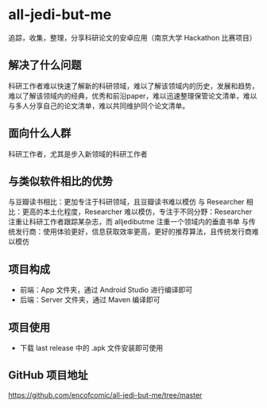 # all-jedi-but-me
追踪，收集，整理，分享科研论文的安卓应用（南京大学 Hackathon 比赛项目）

## 解决了什么问题
科研工作者难以快速了解新的科研领域，难以了解该领域内的历史，发展和趋势，难以了解该领域内的经典，优秀和前沿paper，难以迅速整理保管论文清单，难以与多人分享自己的论文清单，难以共同维护同个论文清单。

## 面向什么人群
科研工作者，尤其是步入新领域的科研工作者

## 与类似软件相比的优势
与豆瓣读书相比：更加专注于科研领域，且豆瓣读书难以模仿
与 Researcher 相比：更高的本土化程度，Researcher 难以模仿，专注于不同分野：Researcher 注重让科研工作者跟踪某杂志，而 alljedibutme 注重一个领域内的垂直书单
与传统发行商：使用体验更好，信息获取效率更高，更好的推荐算法，且传统发行商难以模仿

## 项目构成
- 前端：App 文件夹，通过 Android Studio 进行编译即可
- 后端：Server 文件夹，通过 Maven 编译即可

## 项目使用
- 下载 last release 中的 .apk 文件安装即可使用

## GitHub 项目地址

<https://github.com/encofcomic/all-jedi-but-me/tree/master>